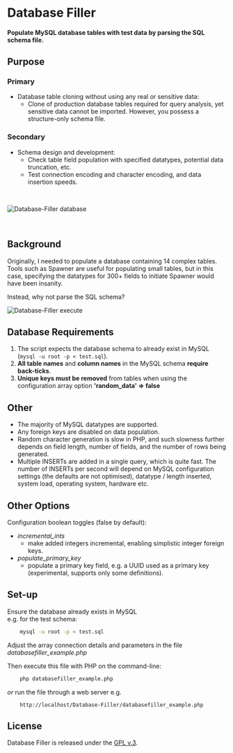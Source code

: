 
# Database Filler

#### Populate MySQL database tables with test data by parsing the SQL schema file.

## Purpose

### Primary

+ Database table cloning without using any real or sensitive data:
    + Clone of production database tables required for query analysis, yet sensitive data cannot be imported. However, you possess a structure-only schema file.

### Secondary

+ Schema design and development:
    + Check table field population with specified datatypes, potential data truncation, etc.
    + Test connection encoding and character encoding, and data insertion speeds.

<br>

[1]: https://tinram.github.io/images/databasefiller-data.png
![Database-Filler database][1]

<br>

## Background

Originally, I needed to populate a database containing 14 complex tables. Tools such as Spawner are useful for populating small tables, but in this case, specifying the datatypes for 300+ fields to initiate Spawner would have been insanity.

Instead, why not parse the SQL schema?


[2]: https://tinram.github.io/images/databasefiller-execute.png
![Database-Filler execute][2]


## Database Requirements

1. The script expects the database schema to already exist in MySQL (`mysql -u root -p < test.sql`).
2. **All table names** and **column names** in the MySQL schema **require back-ticks**.
3. **Unique keys must be removed** from tables when using the configuration array option **'random_data' => false**


## Other

+ The majority of MySQL datatypes are supported.
+ Any foreign keys are disabled on data population.
+ Random character generation is slow in PHP, and such slowness further depends on field length, number of fields, and the number of rows being generated.
+ Multiple INSERTs are added in a single query, which is quite fast. The number of INSERTs per second will depend on MySQL configuration settings (the defaults are not optimised), datatype / length inserted, system load, operating system, hardware etc.


## Other Options

Configuration boolean toggles (false by default):

+ *incremental_ints*
    + make added integers incremental, enabling simplistic integer foreign keys.
+ *populate_primary_key*
    + populate a primary key field, e.g. a UUID used as a primary key (experimental, supports only some definitions).


## Set-up

Ensure the database already exists in MySQL  
e.g. for the test schema:

```bash
    mysql -u root -p < test.sql
```

Adjust the array connection details and parameters in the file *databasefiller_example.php*

Then execute this file with PHP on the command-line:

```bash
    php databasefiller_example.php
```

*or* run the file through a web server e.g.

        http://localhost/Database-Filler/databasefiller_example.php


## License

Database Filler is released under the [GPL v.3](https://www.gnu.org/licenses/gpl-3.0.html).
